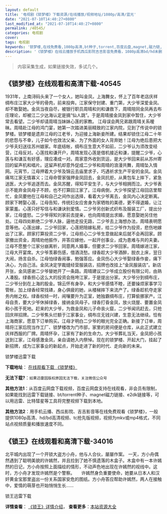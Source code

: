 ```yaml
---
layout: default
title: '电视剧《锁梦楼》下载资源/在线播放/视频地址/1080p/高清/蓝光'
date: "2021-07-10T14:40:27+0800"
last_modified_at: "2021-07-10T14:40:27+0800"
permalink: /40545/
categories: 电视剧
cover:
tags: 电视剧
keywords: '锁梦楼,在线免费看,1080p高清,bt种子,torrent,百度云盘,magnet,磁力链,迅雷下载资源'
description: '《锁梦楼》在线云播放手机西瓜影院吉吉影音免费看，1080p高清bd/hd未删减完整版和tc抢先枪版，mkv/mp4格式，附带bt/torrent种子、magnet/磁力链、百度云盘、网盘资源迅雷下载链接'
---
```


>内容采集生成，如果链接失效，多试几个。


## 《锁梦楼》在线观看和高清下载-40545

1931年，上南浔码头来了一个女人，她叫金凤，上海舞女，怀上了百年老店庆祥绸布庄江家大少爷的骨肉，前来投奔。江家保守封建、重门第，大少爷深爱金凤、却不敢娶她。金凤当夜自尽，被银行职员周晴和刘和谦救下，周晴陪同金凤再去布庄理论，却被江二少达海认定是搞“仙人跳&rdquo;。于是周晴接金凤到家中暂住，大少爷常去看望。二少爷却请周晴当妹妹心莲的家教。 江母误会两兄弟跟周晴关系暧昧。周晴赴江母的鸿门宴，她第一次踏进美丽精致的江家内院，见到了传说中的锁梦楼。锁梦楼是遗弃江母的江老爷，为迎接上海新妾所建。结果却锁住江母二十年的悲怨与不幸，儿子如今也效法父亲、为了外面的女人背弃她！江母为绝后患把大少爷夫妇送往苏州娘家。年底结帐，绸布庄生意大不如前，二少爷认为须改变经营，江母反对。心莲找和谦开户，周晴发现心莲是借机接近和谦，提醒二少爷，心莲与和谦互有好感，理应凑成一对。周家意外收到货运，是大少爷回来前从苏州寄回的留声机和唱片。这留声机却意外促成二少爷和周晴的浪漫共舞，周晴坠入情网。元宵节，江母押着大少爷及锦云去庙里求子，巧遇祈求生产平安的金凤。金凤痛骂江家无情寡义；江母命管家强押金凤回去，金凤抗拒，从黄包车上摔下，紧急送医，大少爷追逐而去。金凤苏醒，得知平安生子，与大少爷相拥而泣。大少爷表示不能弃金凤母子不顾，也不打算回江家了。江母病倒，大少爷探望江母回店里帮忙，金凤要他在江母和自己之间作出选择，看着大少爷离去，金凤内心决定断离。顾家下聘娶心莲，江母告知，传统妇女应舍身为家牺牲的美德，更不得退婚，让江家蒙羞。心莲只好写信与和谦诀别爱情。二少爷另创新式织布及服装工厂，提出分家，江母盛怒。二少爷得知刘家前去提亲，也向周晴提出求婚，愿意娶她另住他处。江母四处断绝二少爷人脉，逼他走投无路，二少爷去上海想办法，周晴表明愿意等他。心莲出嫁，二少爷回家，心莲把陪嫁私房，给二少爷作为投资，悲伤地嫁出了江家。顾家打算投资二少爷，江母担心二少爷生意做起来后就不会再回家。顾家撤出资金，周晴劝他振作，并答应嫁他，一起开创事业，成为患难与共的夫妻。江母不愿整个江家分崩离析，同意两人婚事，但要求二少爷回家。周晴嫁进江家，江母大开宴席。大少爷羡慕伤感，借酒浇愁。绿香趁大少爷酒醉，脱衣上床，翌日大闹，扬言自杀。江母怕绿香闹事，勉强答应。金凤伤心大少爷娶绿香作妾，痛下决心，为自己活。金凤决定学裁缝经营服装店，招牌也改挂上“金凤服装店&rdquo;。新店开张，金凤感谢二少爷替她开了一条路。周晴建议二少爷成立股份有限公司，由熟人凑股。绿香担心这么大的投资会拖垮江家，于是提出分家。大少爷分到绸布庄，二少爷分到在上海的股金。锦云怀有身孕，和大少爷感情不睦，还要操烦家事学习管帐，加上绿香经常找碴，身心俱疲的她，从楼梯摔下来流产了。绿香趁机夺走家务内帐之权。绿香权倾一时，闹嚷要升为正室，她独霸绸布庄，打算偷挪家产。江母自责，要大少爷休掉绿香，接纳金凤母子。绿香打昏金凤，放火烧屋、要置金凤和小孩于死地。赶来的大少爷，为救金凤和儿子命丧火窟，二少爷闻讯赶去，只抢回庆祥招牌。二少爷焦头烂额于江家事业，绸布庄无钱兴建，生意无法继续。恰有上海商家，愿意下订单购买。江母才明白二少爷的眼光完全正确。新接了订单，周晴将江家后院当作工厂、锁梦楼改为门市部，家里的房间便是仓库，从此正式建立庆祥西服的厂牌。周晴怀孕，江家有了新的生命力。大少爷葬礼当天，金凤把小孩送到江家，江母感激金凤，亲自请她入内祭悼。现在的锁梦楼、开起大门，挂起了新招牌，成为江家事业的新起点，开始走进了新的时代、走向新的未来。


锁梦楼迅雷下载

**下载地址**： [在线观看下载 《锁梦楼》](https://www.993dy.com//vod-detail-id-11809.html) 


**无法下载?**：`如果迅雷因版权原因无法下载，关注微信公众号 `

**其他方法1**：从百度云网盘下载视频，百度云网盘支持在线观看，非会员有限制，如果能找到迅雷下载链接、bt/torrent种子、magnet磁力链接、e2dk链接等，可以用迅雷、比特彗星等工具将完整视频下载到本地。

**其他方法2**：用手机云播、西瓜影院、吉吉影音等在线免费观看《锁梦楼》，一般提供1080p高清、hd/bd高清视频、tc抢先版视频，视频为mkv或mp4格式，不同站点视频质量和播放速度不同。


## 《锁王》在线观看和高清下载-34016

北平城内出现了一个开锁大盗方小舟，他与人合伙，屡屡作案。 一天，方小舟偶然遇到了聪明美貌的许嫣然，并且捡到了她不慎遗落的木盒子。木盒中有一本许嫣然的日记，方小舟按照上面描绘的情形，不动声色地出现在许嫣然的视线中。这时，方小舟才发现许嫣然是个警察。</div>　　许嫣然身负重要使命，她要从日本人和汉奸黄金宝那里盗出一份关系国家安危的图纸。方小舟答应帮助许嫣然，两人在接触中，爱情的萌芽也开始悄悄生长&hellip;…


锁王迅雷下载

**详情查看**： [《锁王》详情介绍](/movie/34016/)， **查看更多**：[本站资源大全](/movie/t/all/)

